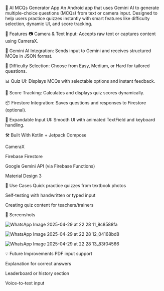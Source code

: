 🧠 AI MCQs Generator App
An Android app that uses Gemini AI to generate multiple-choice questions (MCQs) from text or camera input. Designed to help users practice quizzes instantly with smart features like difficulty selection, dynamic UI, and score tracking.

🚀 Features
📷 Camera & Text Input: Accepts raw text or captures content using CameraX.

🤖 Gemini AI Integration: Sends input to Gemini and receives structured MCQs in JSON format.

🎯 Difficulty Selection: Choose from Easy, Medium, or Hard for tailored questions.

📊 Quiz UI: Displays MCQs with selectable options and instant feedback.

🧮 Score Tracking: Calculates and displays quiz scores dynamically.

📦 Firestore Integration: Saves questions and responses to Firestore (optional).

🔄 Expandable Input UI: Smooth UI with animated TextField and keyboard handling.

🛠️ Built With
Kotlin + Jetpack Compose

CameraX

Firebase Firestore

Google Gemini API (via Firebase Functions)

Material Design 3

🧪 Use Cases
Quick practice quizzes from textbook photos

Self-testing with handwritten or typed input

Creating quiz content for teachers/trainers

📸 Screenshots


![WhatsApp Image 2025-04-29 at 22 28 11_8c8588fa](https://github.com/user-attachments/assets/7eef6a5c-9146-4c4e-af79-f1ef92d79f1c)

![WhatsApp Image 2025-04-29 at 22 28 12_04168bd8](https://github.com/user-attachments/assets/dab7e459-2ad9-406d-b6d8-f1d5a10c9b3c)

![WhatsApp Image 2025-04-29 at 22 28 13_83f04566](https://github.com/user-attachments/assets/ac9064d8-04ce-4888-80a7-88d9181a5a95)



💡 Future Improvements
PDF input support

Explanation for correct answers

Leaderboard or history section

Voice-to-text input
